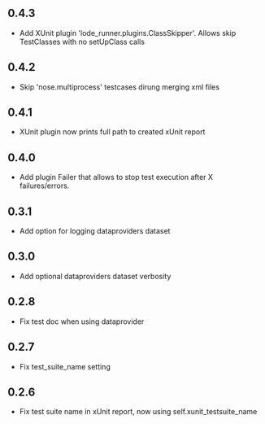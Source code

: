 ## 0.4.3

- Add XUnit plugin 'lode_runner.plugins.ClassSkipper'. Allows skip TestClasses with no setUpClass calls

## 0.4.2

- Skip 'nose.multiprocess' testcases dirung merging xml files

## 0.4.1

- XUnit plugin now prints full path to created xUnit report

## 0.4.0

- Add plugin Failer that allows to stop test execution after X failures/errors.

## 0.3.1

- Add option for logging dataproviders dataset

## 0.3.0

- Add optional dataproviders dataset verbosity

## 0.2.8

- Fix test doc when using dataprovider

## 0.2.7

- Fix test_suite_name setting

## 0.2.6

- Fix test suite name in xUnit report, now using self.xunit_testsuite_name

